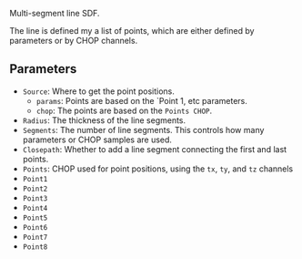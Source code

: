 Multi-segment line SDF.

The line is defined my a list of points, which are either defined by parameters or by CHOP channels.

## Parameters

* `Source`: Where to get the point positions.
  * `params`: Points are based on the `Point 1, etc parameters.
  * `chop`: The points are based on the `Points CHOP`.
* `Radius`: The thickness of the line segments.
* `Segments`: The number of line segments. This controls how many parameters or CHOP samples are used.
* `Closepath`: Whether to add a line segment connecting the first and last points.
* `Points`: CHOP used for point positions, using the `tx`, `ty`, and `tz` channels
* `Point1`
* `Point2`
* `Point3`
* `Point4`
* `Point5`
* `Point6`
* `Point7`
* `Point8`
